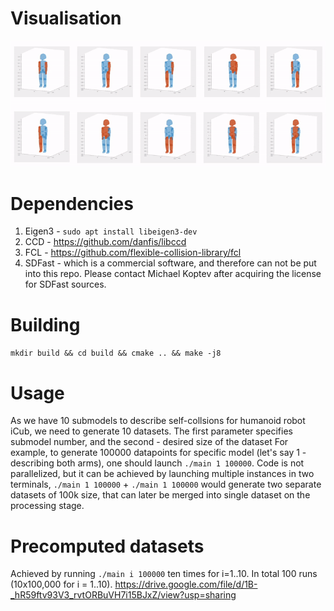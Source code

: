 # Visualisation
![alt text](https://github.com/epfl-lasa/Joint-Space-SCA/blob/main/Dataset-Creation/fcl-sampling/sampling_vis.gif)
# Dependencies
1) Eigen3 - `sudo apt install libeigen3-dev`
2) CCD - https://github.com/danfis/libccd
3) FCL - https://github.com/flexible-collision-library/fcl
4) SDFast - which is a commercial software, and therefore can not be put into this repo. Please contact Michael Koptev after acquiring the license for SDFast sources.

# Building
`mkdir build && cd build && cmake .. && make -j8`

# Usage
As we have 10 submodels to describe self-collsions for humanoid robot iCub, we need to generate 10 datasets.
The first parameter specifies submodel number, and the second - desired size of the dataset
For example, to generate 100000 datapoints for specific model (let's say 1 - describing both arms), one should launch `./main 1 100000`. Code is not parallelized, but it can be achieved by launching multiple instances in two terminals, `./main 1 100000` + `./main 1 100000` would generate two separate datasets of 100k size, that can later be merged into single dataset on the processing stage.

# Precomputed datasets
Achieved by running `./main i 100000` ten times for i=1..10. In total 100 runs (10x100,000 for i = 1..10).
https://drive.google.com/file/d/1B-_hR59ftv93V3_rvtORBuVH7i15BJxZ/view?usp=sharing
